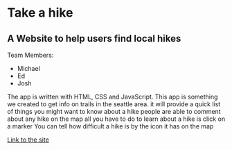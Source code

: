 # Take a hike

## A Website to help users find local hikes

Team Members:

- Michael
- Ed
- Josh

The app is written with HTML, CSS and JavaScript.
This app is something we created to get info on trails in the seattle area.
it will provide a quick list of things you might want to know about a hike
people are able to comment about any hike on the map
all you have to do to learn about a hike is click on a marker
You can tell how difficult a hike is by the icon it has on the map

[Link to the site](https://pearsonj.github.io/project1/)
